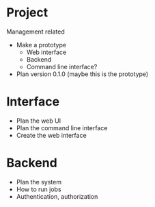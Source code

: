 # Project
Management related

- Make a prototype
    - Web interface
    - Backend
    - Command line interface?
- Plan version 0.1.0 (maybe this is the prototype)

# Interface
- Plan the web UI
- Plan the command line interface
- Create the web interface

# Backend
- Plan the system
- How to run jobs
- Authentication, authorization